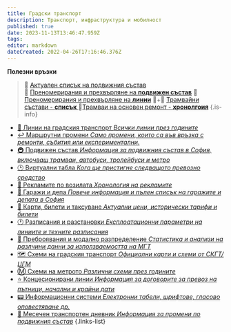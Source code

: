 ```yaml
---
title: Градски транспорт
description: Транспорт, инфраструктура и мобилност
published: true
date: 2023-11-13T13:46:47.959Z
tags: 
editor: markdown
dateCreated: 2022-04-26T17:16:46.376Z
---
```


**Полезни връзки**

> 📝 [Актуален списък на подвижния състав](/bg/public-transport/fleet-list/actual)   
> 🔢 [Преномерирания и прехвърляне на **подвижен състав**](/bg/public-transport/renumbering)
> 🔢 [Преномерирания и прехвърляне на **линии**](/bg/public-transport/line-renumbering)
> 🚋+🚋 [Трамвайни състави - **списък** ](/bg/public-transport/tram-compositions)
> 🚋[Трамваи на основен ремонт - **хронолгоия**](/bg/public-transport/trams-on-overhaul)
{.is-info}

- [:1234: Линии на градския транспорт *Всички линии през годините*](/bg/public-transport/route-network-and-lines)
- [:leftwards_arrow_with_hook: Маршрутни промени *Само промени, които са във връзка с ремонти, събития или експериментални.*](/bg/public-transport/route-changes)
- [:metro: Подвижен състав *Информация за подвижния състав в София, включващ трамваи, автобуси, тролейбуси и метро*](/bg/public-transport/fleet-list)
- [:clock3: Виртуални табла *Кога ще пристигне следващото превозно средство*](/bg/public-transport/virtual-tables)
- [:art:  Рекламите по возилата *Хронология на рекламите*](/bg/identity/advertisements)
- [:bus: Гаражи и депа *Повече информация и пълен списък на гаражите и депата в София*](/infrastructure/garages-and-depots)
- [:ticket: Карти, билети и таксуване *Актуални цени, исторически тарифи и билети*](/bg/public-transport/tickets)
- [:clock1: Разписания и разстановки *Експлоатационни параметри на линиитe и техните разписания*](/bg/public-transport/schedules)
- [:busts_in_silhouette: Преброявания и модално разпределение  *Статистика и анализи на разлчини данни за използваемостта на МГТ*](/bg/public-transport/passanger-counting)
- [:world_map: Схеми на градския транспорт *Официални карти и схеми от СКГТ/ЦГМ*](/bg/maps-and-schemes)
- [:m: Схеми на метрото *Различни схеми през годините*](/bg/maps-and-schemes/sofia-metro)
- [:star: Концесионирани линии *Информация за договорите за превоз на пътници, начални и крайни дати*](/bg/public-transport/privitised-lines)
- [:pager: Информационни системи *Електронни табели, шрифтове, гласово оповестяване др.*](/bg/public-transport/information-systems-and-management)
- [:notebook_with_decorative_cover: Месечен транспортен дневник *Информация за промени по подвижния състав*](/bg/public-transport/monthly-transport-journal)
{.links-list}

